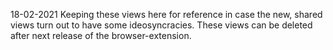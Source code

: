18-02-2021
Keeping these views here for reference in case the new, shared views turn out to have some ideosyncracies.
These views can be deleted after next release of the browser-extension.
